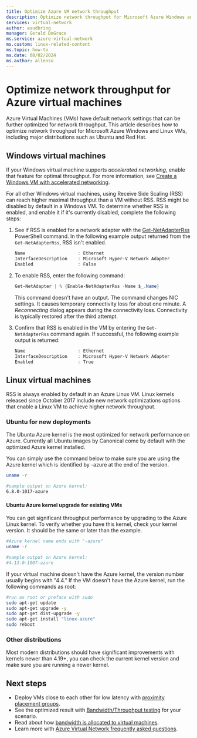 ```yaml
---
title: Optimize Azure VM network throughput
description: Optimize network throughput for Microsoft Azure Windows and Linux virtual machines, including major distributions such as Ubuntu and Red Hat.
services: virtual-network
author: asudbring
manager: Gerald DeGrace
ms.service: azure-virtual-network
ms.custom: linux-related-content
ms.topic: how-to
ms.date: 08/02/2024
ms.author: allensu
---
```


# Optimize network throughput for Azure virtual machines

Azure Virtual Machines (VMs) have default network settings that can be further optimized for network throughput. This article describes how to optimize network throughput for Microsoft Azure Windows and Linux VMs, including major distributions such as Ubuntu and Red Hat.

## Windows virtual machines

If your Windows virtual machine supports *accelerated networking*, enable that feature for optimal throughput. For more information, see [Create a Windows VM with accelerated networking](create-vm-accelerated-networking-powershell.md).

For all other Windows virtual machines, using Receive Side Scaling (RSS) can reach higher maximal throughput than a VM without RSS. RSS might be disabled by default in a Windows VM. To determine whether RSS is enabled, and enable it if it's currently disabled, complete the following steps:

1. See if RSS is enabled for a network adapter with the [Get-NetAdapterRss](/powershell/module/netadapter/get-netadapterrss) PowerShell command. In the following example output returned from the `Get-NetAdapterRss`, RSS isn't enabled.

   ```powershell
   Name                    : Ethernet
   InterfaceDescription    : Microsoft Hyper-V Network Adapter
   Enabled                 : False
   ```

1. To enable RSS, enter the following command:

   ```powershell
   Get-NetAdapter | % {Enable-NetAdapterRss -Name $_.Name}
   ```

   This command doesn't have an output. The command changes NIC settings. It causes temporary connectivity loss for about one minute. A *Reconnecting* dialog appears during the connectivity loss. Connectivity is typically restored after the third attempt.

1. Confirm that RSS is enabled in the VM by entering the `Get-NetAdapterRss` command again. If successful, the following example output is returned:

   ```powershell
   Name                    : Ethernet
   InterfaceDescription    : Microsoft Hyper-V Network Adapter
   Enabled                 : True
   ```

## Linux virtual machines

RSS is always enabled by default in an Azure Linux VM. Linux kernels released since October 2017 include new network optimizations options that enable a Linux VM to achieve higher network throughput.

### Ubuntu for new deployments

The Ubuntu Azure kernel is the most optimized for network performance on Azure. Currently all Ubuntu images by Canonical come by default with the optimized Azure kernel installed.

You can simply use the command below to make sure you are using the Azure kernel which is identified by -azure at the end of the version.

```bash
uname -r

#sample output on Azure kernel:
6.8.0-1017-azure
```

#### Ubuntu Azure kernel upgrade for existing VMs

You can get significant throughput performance by upgrading to the Azure Linux kernel. To verify whether you have this kernel, check your kernel version. It should be the same or later than the example.

```bash
#Azure kernel name ends with "-azure"
uname -r

#sample output on Azure kernel:
#4.13.0-1007-azure
```

If your virtual machine doesn't have the Azure kernel, the version number usually begins with "4.4." If the VM doesn't have the Azure kernel, run the following commands as root:

```bash
#run as root or preface with sudo
sudo apt-get update
sudo apt-get upgrade -y
sudo apt-get dist-upgrade -y
sudo apt-get install "linux-azure"
sudo reboot
```
### Other distributions

Most modern distributions should have significant improvements with kernels newer than 4.19+, you can check the current kernel version and make sure you are running a newer kernel.

## Next steps

- Deploy VMs close to each other for low latency with [proximity placement groups](/azure/virtual-machines/co-location).
- See the optimized result with [Bandwidth/Throughput testing](virtual-network-bandwidth-testing.md) for your scenario.
- Read about how [bandwidth is allocated to virtual machines](virtual-machine-network-throughput.md).
- Learn more with [Azure Virtual Network frequently asked questions](virtual-networks-faq.md).
